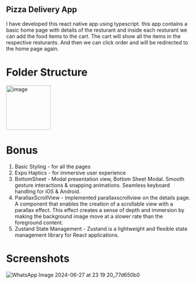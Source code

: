 ## Pizza Delivery App
I have developed this react native app using typescript. this app contains a basic home page with details of the resturant and inside each resturant we can add the food items to the cart. The cart will show all the items in the respective resturants. And then we can click order and will be redirected to the home page again.

# Folder Structure 
<img width="121" alt="image" src="https://github.com/LogesS25/Pizza_ReactNative/assets/122730945/af6df007-878d-4335-a17a-39f99e90a777">

# Bonus
1. Basic Styling - for all the pages
2. Expo Haptics - for immersive user experience
3. BottomSheet - Modal presentation view, Bottom Sheet Modal. Smooth gesture interactions & snapping animations. Seamless keyboard handling for iOS & Android.
4. ParallaxScrollView - implemented parallaxscrollview on the details page. A component that enables the creation of a scrollable view with a parallax effect. This effect creates a sense of depth and immersion by making the background image move at a slower rate than the foreground content.
5. Zustand State Management - Zustand is a lightweight and flexible state management library for React applications.

# Screenshots
![WhatsApp Image 2024-06-27 at 23 19 20_77d650b0](https://github.com/LogesS25/Pizza_ReactNative/assets/122730945/2f2b758c-d772-4577-9876-64841107dd3e)


